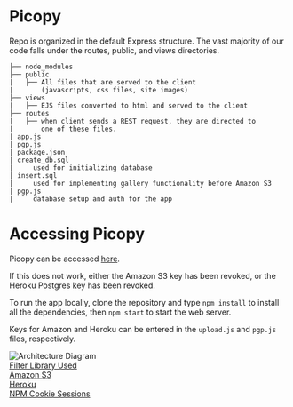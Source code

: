 # Picopy
Repo is organized in the default Express structure.
The vast majority of our code falls under the routes, public, and views directories.
```
├── node_modules
├── public
|   ├── All files that are served to the client
|       (javascripts, css files, site images)
├── views
|   ├── EJS files converted to html and served to the client
├── routes
|   ├── when client sends a REST request, they are directed to
|       one of these files.
| app.js
| pgp.js
| package.json
| create_db.sql
|     used for initializing database
| insert.sql
|     used for implementing gallery functionality before Amazon S3
| pgp.js
|     database setup and auth for the app
```

# Accessing Picopy

Picopy can be accessed [here](http://picopyimages.herokuapp.com/).

If this does not work, either the Amazon S3 key has been revoked, or the Heroku Postgres key has been revoked.

To run the app locally, clone the repository and type
`npm install`
to install all the dependencies, then
`npm start`
to start the web server.

Keys for Amazon and Heroku can be entered in the `upload.js` and `pgp.js` files, respectively.

![Architecture Diagram](https://i.imgur.com/LWqYI2p.png)  
[Filter Library Used](https://github.com/arahaya/ImageFilters.js)  
[Amazon S3](https://aws.amazon.com/free/storage/?sc_channel=PS&sc_campaign=acquisition_US&sc_publisher=google&sc_medium=ACQ-P%7CPS-GO%7CBrand%7CDesktop%7CSU%7CStorage%7CS3%7CUS%7CEN%7CText&sc_content=s3_e&sc_detail=amazon%20s3&sc_category=Storage&sc_segment=293617570044&sc_matchtype=e&sc_country=US&s_kwcid=AL!4422!3!293617570044!e!!g!!amazon%20s3&ef_id=CjwKCAjw1v_0BRAkEiwALFkj5gmtOxfFzd_dSxfovDvFwgfGnNHXNAAMCzQ8AmzPD0yVC9xfEcosuRoC2kwQAvD_BwE:G:s)  
[Heroku](https://www.heroku.com/)  
[NPM Cookie Sessions](https://www.npmjs.com/package/cookie-session)  

